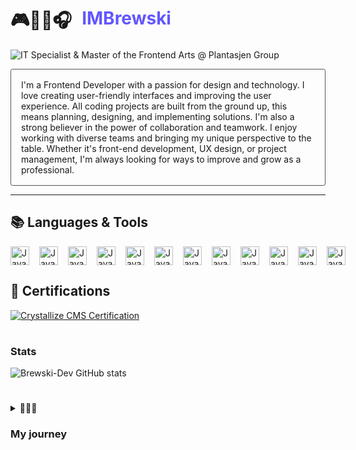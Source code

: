 # <div style="display: flex; gap:1rem; padding-top: 0.5rem; padding-bottom: 0.5rem  align-items:center">🎮👨‍💻🎧<span style="color:#6257ff">IMBrewski</span><div>

![IT Specialist & Master of the Frontend Arts @ Plantasjen Group](https://img.shields.io/badge/-IT%20Specialist%20%26%20Master%20of%20the%20Frontend%20Arts%20%40%20Plantasjen%20Group-6257ff?style=flat)

<p style="padding:1rem; border: 1px solid #555; border-radius:0.2rem;">I'm a Frontend Developer with a passion for design and technology. I love creating user-friendly interfaces and improving the user experience. All coding projects are built from the ground up, this means planning, designing, and implementing solutions. I'm also a strong believer in the power of collaboration and teamwork. I enjoy working with diverse teams and bringing my unique perspective to the table. Whether it's front-end development, UX design, or project management, I'm always looking for ways to improve and grow as a professional.</p>

---

## 📚 Languages & Tools

<div style="display:flex; gap:1rem;">
  <img width="30px" alt="JavaScript" src="https://cdn.jsdelivr.net/gh/devicons/devicon@latest/icons/html5/html5-original.svg" />
  <img width="30px" alt="JavaScript" src="https://cdn.jsdelivr.net/gh/devicons/devicon@latest/icons/css3/css3-original.svg" />
  <img width="30px" alt="JavaScript" src="https://cdn.jsdelivr.net/gh/devicons/devicon@latest/icons/javascript/javascript-original.svg" />
  <img width="30px" alt="JavaScript" src="https://cdn.jsdelivr.net/gh/devicons/devicon@latest/icons/typescript/typescript-original.svg" />
  <img width="30px" alt="JavaScript" src="https://cdn.jsdelivr.net/gh/devicons/devicon@latest/icons/react/react-original.svg" />
  <img width="30px" alt="JavaScript" src="https://cdn.jsdelivr.net/gh/devicons/devicon@latest/icons/nextjs/nextjs-original.svg" />
  <img width="30px" alt="JavaScript" src="https://cdn.jsdelivr.net/gh/devicons/devicon@latest/icons/tailwindcss/tailwindcss-original.svg" />
  <img width="30px" alt="JavaScript" src="https://cdn.jsdelivr.net/gh/devicons/devicon@latest/icons/git/git-original.svg" />
  <img width="30px" alt="JavaScript" src="https://cdn.jsdelivr.net/gh/devicons/devicon@latest/icons/nodejs/nodejs-original.svg" />
  <img width="30px" alt="JavaScript" src="https://cdn.jsdelivr.net/gh/devicons/devicon@latest/icons/supabase/supabase-original.svg" />
  <img width="30px" alt="JavaScript" src="https://cdn.jsdelivr.net/gh/devicons/devicon@latest/icons/algolia/algolia-original.svg" />
  <img width="30px" alt="JavaScript" src="https://cdn.jsdelivr.net/gh/devicons/devicon@latest/icons/amazonwebservices/amazonwebservices-plain-wordmark.svg" />
</div>

## 📜 Certifications

[![Crystallize CMS Certification](https://img.shields.io/badge/%E2%9C%94%20Crystallize%20CMS-37304f?style=for-the-badge&logo=download&logoColor=white)](https://certification.crystallize.com/credential/NzK5Tlx9DL4suTUuOrGwrB28A9CIm3tt/z1QQfWCtu6xfWOpet1FmP)

#

### Stats

![Brewski-Dev GitHub stats](https://github-readme-stats.vercel.app/api?username=Brewski-Dev&show_icons=true&theme=midnight-purple)

#

<details>
  <summary>🏃‍♂️‍➡️<h3>My journey</h3></summary>
  Under construction...
</details>
